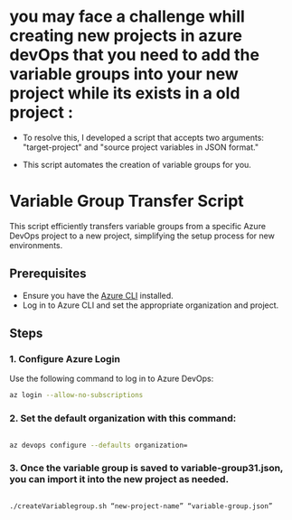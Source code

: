# you may face a challenge whill creating new projects in azure devOps that you need to add the variable groups into your new project while its exists in a old project : 

- To resolve this, I developed a script that accepts two arguments: "target-project" and "source project variables in JSON format."

- This script automates the creation of variable groups for you.

# Variable Group Transfer Script

This script efficiently transfers variable groups from a specific Azure DevOps project to a new project, simplifying the setup process for new environments.

## Prerequisites

- Ensure you have the [Azure CLI](https://docs.microsoft.com/en-us/cli/azure/install-azure-cli) installed.
- Log in to Azure CLI and set the appropriate organization and project.

## Steps

### 1. Configure Azure Login

Use the following command to log in to Azure DevOps:

```bash
az login --allow-no-subscriptions

```
### 2. Set the default organization with this command:

```bash

az devops configure --defaults organization=


```
### 3. Once the variable group is saved to variable-group31.json, you can import it into the new project as needed.

```bash

./createVariablegroup.sh “new-project-name” “variable-group.json”

```